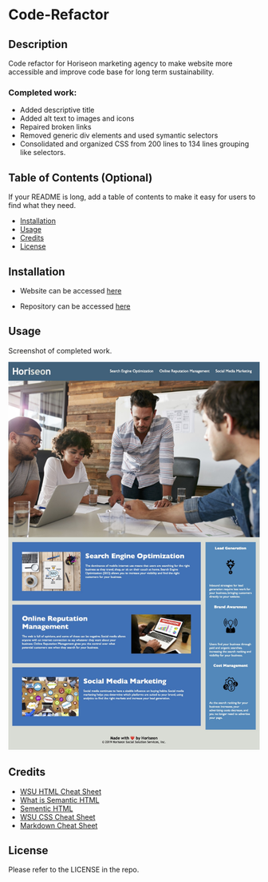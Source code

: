 <!-- 
For example, make sure that all links are functioning correctly. Also, rework the CSS to make it more efficient by consolidating CSS selectors and properties, organizing them to follow the semantic structure of the HTML elements, and including comments before each element or section of the page.

Repository contains a quality README file with description, screenshot, and link to deployed application. -->

# Code-Refactor

## Description

Code refactor for Horiseon marketing agency to make website more accessible and improve code base for long term sustainability. 

### Completed work:
- Added descriptive title
- Added alt text to images and icons
- Repaired broken links 
- Removed generic div elements and used symantic selectors  
- Consolidated and organized CSS from 200 lines to 134 lines grouping like selectors. 

## Table of Contents (Optional)

If your README is long, add a table of contents to make it easy for users to find what they need.

- [Installation](#installation)
- [Usage](#usage)
- [Credits](#credits)
- [License](#license)

## Installation

- Website can be accessed [here](https://aimeedarling.github.io/horiseon-code-refactor/)

- Repository can be accessed [here](https://github.com/aimeedarling/horiseon-code-refactor)

## Usage

Screenshot of completed work.

![alt text="screenshot of website"](assets/images/screenshot-horiseon-homepage.jpg)

## Credits

<!-- List your collaborators, if any, with links to their GitHub profiles.

If you used any third-party assets that require attribution, list the creators with links to their primary web presence in this section.

If you followed tutorials, include links to those here as well. -->

- [WSU HTML Cheat Sheet](https://websitesetup.org/wp-content/uploads/2019/10/WSU-HTML-Cheat-Sheet.pdf)
- [What is Semantic HTML](https://www.thoughtco.com/why-use-semantic-html-3468271)
- [Sementic HTML](https://www.internetingishard.com/html-and-css/semantic-html/)
- [WSU CSS Cheat Sheet](https://websitesetup.org/wp-content/uploads/2016/10/wsu-css-cheat-sheet.pdf)
- [Markdown Cheat Sheet](https://www.markdownguide.org/cheat-sheet/)

## License

Please refer to the LICENSE in the repo.









